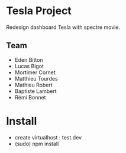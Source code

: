 # Tesla Project

Redesign dashboard Tesla with spectre movie. 

## Team
- Eden Bitton
- Lucas Bigot
- Mortimer Cornet
- Matthieu Tourdes
- Mathieu Robert
- Baptiste Lambert
- Rémi Bonnet


# Install
- create virtualhost : test.dev
- (sudo) npm install

